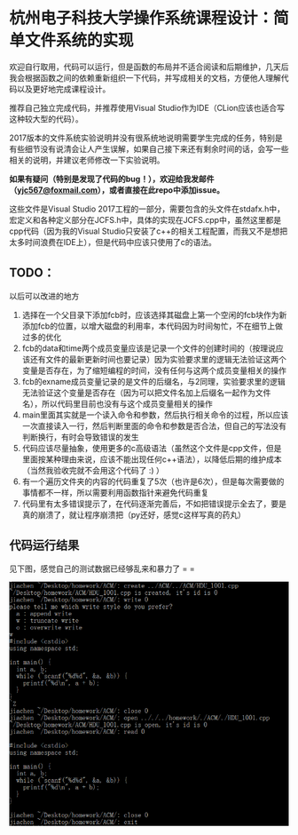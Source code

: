 # 杭州电子科技大学操作系统课程设计：简单文件系统的实现

欢迎自行取用，代码可以运行，但是函数的布局并不适合阅读和后期维护，几天后我会根据函数之间的依赖重新组织一下代码，并写成相关的文档，方便他人理解代码以及更好地完成课程设计。

推荐自己独立完成代码，并推荐使用Visual Studio作为IDE（CLion应该也适合写这种较大型的代码）。

2017版本的文件系统实验说明并没有很系统地说明需要学生完成的任务，特别是有些细节没有说清会让人产生误解，如果自己接下来还有剩余时间的话，会写一些相关的说明，并建议老师修改一下实验说明。

**如果有疑问（特别是发现了代码的bug！），欢迎给我发邮件（yjc567@foxmail.com），或者直接在此repo中添加issue。**

这些文件是Visual Studio 2017工程的一部分，需要包含的头文件在stdafx.h中，宏定义和各种定义部分在JCFS.h中，具体的实现在JCFS.cpp中，虽然这里都是cpp代码（因为我的Visual Studio只安装了c++的相关工程配置，而我又不是想把太多时间浪费在IDE上），但是代码中应该只使用了c的语法。

## TODO：

以后可以改进的地方

1. 选择在一个父目录下添加fcb时，应该选择其磁盘上第一个空闲的fcb块作为新添加fcb的位置，以增大磁盘的利用率，本代码因为时间匆忙，不在细节上做过多的优化
2. fcb的data和time两个成员变量应该是记录一个文件的创建时间的（按理说应该还有文件的最新更新时间也要记录）因为实验要求里的逻辑无法验证这两个变量是否存在，为了缩短编程的时间，没有任何与这两个成员变量相关的操作
3. fcb的exname成员变量记录的是文件的后缀名，与2同理，实验要求里的逻辑无法验证这个变量是否存在（因为可以把文件名加上后缀名一起作为文件名），所以代码里目前也没有与这个成员变量相关的操作
4. main里面其实就是一个读入命令和参数，然后执行相关命令的过程，所以应该一次直接读入一行，然后判断里面的命令和参数是否合法，但自己的写法没有判断换行，有时会导致错误的发生
5. 代码应该尽量抽象，使用更多的c高级语法（虽然这个文件是cpp文件，但是里面按某种理由来说，应该不能出现任何c++语法），以降低后期的维护成本（当然我验收完就不会用这个代码了 :) ）
6. 有一个遍历文件夹的内容的代码重复了5次（也许是6次），但是每次需要做的事情都不一样，所以需要利用函数指针来避免代码重复
7. 代码里有太多错误提示了，在代码逐渐完善后，不如把错误提示全去了，要是真的崩溃了，就让程序崩溃把（py还好，感觉c这样写真的药丸）

## 代码运行结果

见下图，感觉自己的测试数据已经够乱来和暴力了 = =

![run_result_1.png](readme_pic/run_result_1.png)

